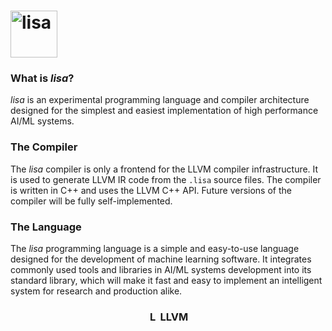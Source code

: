 # <img height="75" alt="lisa" src="https://github.com/MiracleFactory/lisa/assets/89094576/a64c8393-1d6e-4d30-b13c-400c09993e09">

### What is *lisa*?
*lisa* is an experimental programming language and compiler architecture designed for the simplest and easiest implementation of high performance AI/ML systems.

### The Compiler
The *lisa* compiler is only a frontend for the LLVM compiler infrastructure. It is used to generate LLVM IR code from the `.lisa` source files. The compiler is written in C++ and uses the LLVM C++ API. Future versions of the compiler will be fully self-implemented.

### The Language
The *lisa* programming language is a simple and easy-to-use language designed for the development of machine learning software. It integrates commonly used tools and libraries in AI/ML systems development into its standard library, which will make it fast and easy to implement an intelligent system for research and production alike.


<div align="center">
<h3><img height="16" alt="LLVMWyvernSmall" src="https://github.com/MiracleFactory/lisa/assets/89094576/fef16dba-2402-4c62-ac96-83954f15b55c"> LLVM</h3>
</div>
